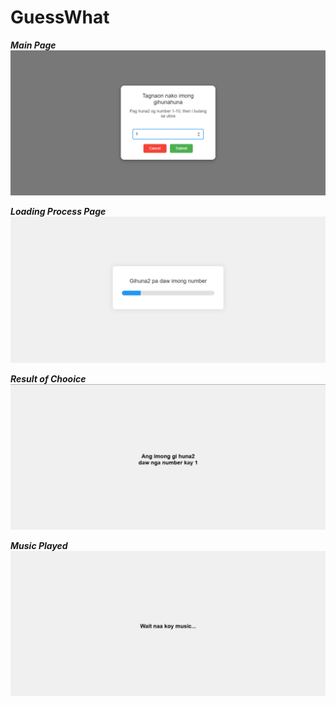 # GuessWhat

***Main Page***
![main](https://github.com/SamNahutdo/GuessWhat/blob/main/img1.png)






***Loading Process Page***
![2nd](https://github.com/SamNahutdo/GuessWhat/blob/main/img2.png)








***Result of Chooice***
![3rd](https://github.com/SamNahutdo/GuessWhat/blob/main/img3.png)










***Music Played***
![4th](https://github.com/SamNahutdo/GuessWhat/blob/main/img4.png)
